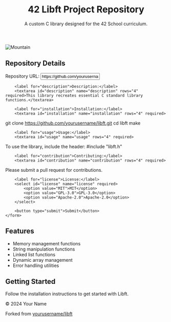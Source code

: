 <header>
    <h1>42 Libft Project Repository</h1>
    <p>A custom C library designed for the 42 School curriculum.</p>
</header>
<img src="[Downloads\téléchargement.jpeg](https://www.google.com/search?q=library+4k.jpg&sca_esv=3005c82b4bca0edd&sca_upv=1&udm=2&biw=1280&bih=541&ei=s0X5ZpSbA8iMxc8Ps4fbsAk&ved=0ahUKEwjUwJ2-keiIAxVIRvEDHbPDFpYQ4dUDCBA&uact=5&oq=library+4k.jpg&gs_lp=Egxnd3Mtd2l6LXNlcnAiDmxpYnJhcnkgNGsuanBnSJQbUIIEWIcXcAJ4AJABAJgBdqABkQWqAQMwLja4AQPIAQD4AQGYAgKgAuEBwgIEEAAYHsICBhAAGAgYHsICBhAAGAUYHpgDAIgGAZIHAzAuMqAH8wk&sclient=gws-wiz-serp#vhid=ZhqeeBVaHxzzJM&vssid=mosaic)" alt="Mountain">
<section>
    <h2>Repository Details</h2>
    <form id="repo-details">
        <label for="repo-url">Repository URL:</label>
        <input type="url" id="repo-url" name="repo-url" value="https://github.com/yourusername/libft" required>
        
        <label for="description">Description:</label>
        <textarea id="description" name="description" rows="4" required>This library recreates essential C standard library functions.</textarea>
        
        <label for="installation">Installation:</label>
        <textarea id="installation" name="installation" rows="4" required>
git clone https://github.com/yourusername/libft.git
cd libft
make
        </textarea>
        
        <label for="usage">Usage:</label>
        <textarea id="usage" name="usage" rows="4" required>
To use the library, include the header:
#include "libft.h"
        </textarea>
        
        <label for="contribution">Contributing:</label>
        <textarea id="contribution" name="contribution" rows="4" required>
Please submit a pull request for contributions.
        </textarea>
        
        <label for="license">License:</label>
        <select id="license" name="license" required>
            <option value="MIT">MIT</option>
            <option value="GPL-3.0">GPL-3.0</option>
            <option value="Apache-2.0">Apache-2.0</option>
        </select>

        <button type="submit">Submit</button>
    </form>
</section>

<section>
    <h2>Features</h2>
    <ul>
        <li>Memory management functions</li>
        <li>String manipulation functions</li>
        <li>Linked list functions</li>
        <li>Dynamic array management</li>
        <li>Error handling utilities</li>
    </ul>
</section>

<section>
    <h2>Getting Started</h2>
    <p>Follow the installation instructions to get started with Libft.</p>
</section>

<footer>
    <p>&copy; 2024 Your Name</p>
    <p>Forked from <a href="https://github.com/yourusername/libft">yourusername/libft</a></p>
</footer>
